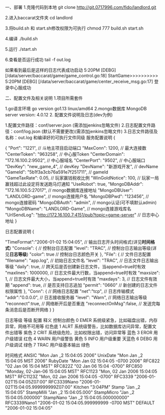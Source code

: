 一、部署
1.克隆代码到本地 git clone http://git.0717996.com/fido/landlord.git

2.进入baccarat文件夹 cd landlord

3.将build.sh 和 start.sh修改权限为可执行 chmod 777 build.sh start.sh

4.编译 ./build.sh

5.运行 ./start.sh

6.查看是否运行成功 tail -f out.log

如果看到最后是这样的日志代表成功启动
5:20PM [DEBG] [/data/server/baccarat/game/game_control.go:18] StartGame>>>>>>>>>>
5:20PM [DEBG] [/data/server/baccarat/game/center_receive_msg.go:17] 登录中心服成功

二、配置文件及相关说明
1.项目所需套件

1.go语言环境   go version go1.13 linux/amd64
2.mongo数据库  MongoDB server version: 4.0.12
2. 配置文件说明及日志(dev为例)

1.配置文件路径：conf/server.json   (需添加jenkins忽略文件)
2.日志配置文件路径：conf/log.json   (默认不需要更改)(需添加jenkins忽略文件)
3.日志文件路径及名称：out.log 和编译好的可执行文件同级
服务配置说明 {

{
    "Port": "1221",                               //     斗地主项目启动端口
    "MaxConn": 1200,                              //     最大连接数
    "CenterToken": "963258",                      //     中心服Token
    "CenterDomain": "172.16.100.2:9502",          //     中心服域名
    "CenterPort": "9502",                         //     中心服端口
    "DevKey": "new_game_4",                       //     devKey
    "DevName": "新游戏开发",                       //     devName
    "GameId": "5b1f3a3cb76a591e7f251711",         //     gameId  
    "GameTaxRate": 0.05,                          //     玩家赢钱税收比例
    "WinGoldNotice": 100,                         //     玩家一局赢钱超过此设定将发送跑马灯通知
    "UseRobot": true,
    "MongoDBAddr": "172.16.100.5:27017",          //     mongo数据库连接地址
    "MongoDBUser": "LANDLORD-game",               //     mongo连接用户名
    "MongoDBPwd": "123456",                       //     mongo连接密码
    "MongoDBAuth": "admin",                       //     mongo认证(可不填默认admin)
    "MongoDBName": "LANDLORD-Game",               //     mongo连接游戏库名
    "UrlSendLog": "http://172.16.100.7:4151/pub?topic=game-server"  // 日志中心地址
}

日志配置说明 {

"TimeFormat":"2006-01-02 15:04:05", // 输出日志开头时间格式(详见**时间格式**)
"Console": {            // 控制台日志配置
    "level": "TRAC",    // 控制台日志输出等级(详见**日志等级**)
    "color": true       // 控制台日志颜色开关 
},
"File": {                   // 文件日志配置
    "filename": "app.log",  // 初始日志文件名
    "level": "TRAC",        // 日志文件日志输出等级
    "daily": true,          // 跨天后是否创建新日志文件，当append=true时有效
    "maxlines": 1000000,    // 日志文件最大行数，当append=true时有效
    "maxsize": 1,           // 日志文件最大大小，当append=true时有效
    "maxdays": 3,           // 日志文件有效期
    "append": true,         // 是否支持日志追加
    "permit": "0660"        // 新创建的日志文件权限属性
},
"Conn": {                       // 网络日志配置
    "net":"tcp",                // 日志传输模式
    "addr":"0.0.0.0",           // 日志接收服务器
    "level": "Warn",            // 网络日志输出等级
    "reconnect":true,           // 网络断开后是否重连
    "reconnectOnMsg":false,     // 发送完每条消息后是否断开网络
}
}

日志等级 等级 配置 释义 控制台颜色
0 EMER 系统级紧急，比如磁盘出错，内存异常，网络不可用等 红色底
1 ALRT 系统级警告，比如数据库访问异常，配置文件出错等 紫色
2 CRIT 系统级危险，比如权限出错，访问异常等 蓝色
3 EROR 用户级错误 红色
4 WARN 用户级警告 黄色
5 INFO 用户级重要 天蓝色
6 DEBG 用户级调试 绿色
7 TRAC 用户级基本输出 绿色

时间格式 ANSIC "Mon Jan _2 15:04:05 2006"
UnixDate "Mon Jan _2 15:04:05 MST 2006"
RubyDate "Mon Jan 02 15:04:05 -0700 2006"
RFC822 "02 Jan 06 15:04 MST"
RFC822Z "02 Jan 06 15:04 -0700"
RFC850 "Monday, 02-Jan-06 15:04:05 MST"
RFC1123 "Mon, 02 Jan 2006 15:04:05 MST"
RFC1123Z "Mon, 02 Jan 2006 15:04:05 -0700"
RFC3339 "2006-01-02T15:04:05Z07:00"
RFC3339Nano "2006-01-02T15:04:05.999999999Z07:00"
Kitchen "3:04PM"
Stamp "Jan _2 15:04:05"
StampMilli "Jan _2 15:04:05.000"
StampMicro "Jan _2 15:04:05.000000"
StampNano "Jan _2 15:04:05.000000000"
RFC3339Nano1 "2006-01-02 15:04:05.999999999 -0700 MST"
DEFAULT "2006-01-02 15:04:05"